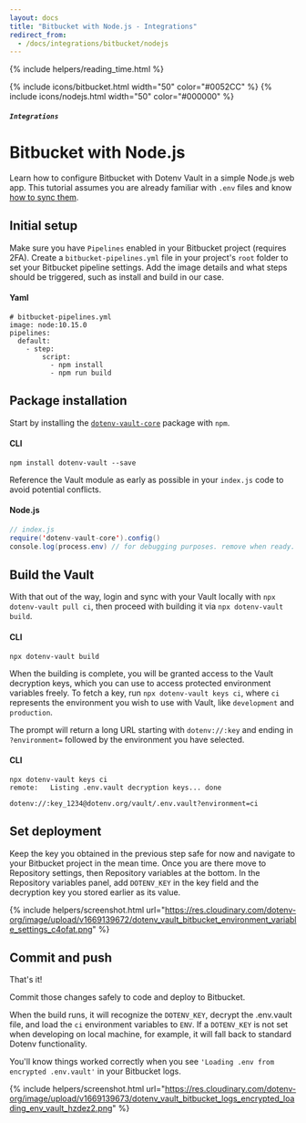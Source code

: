 ```yaml
---
layout: docs
title: "Bitbucket with Node.js - Integrations"
redirect_from:
  - /docs/integrations/bitbucket/nodejs
---
```


{% include helpers/reading_time.html %}

{% include icons/bitbucket.html width="50" color="#0052CC" %}
{% include icons/nodejs.html width="50" color="#000000" %}

##### `Integrations`

# __Bitbucket with Node.js__

Learn how to configure Bitbucket with Dotenv Vault in a simple Node.js web app. This tutorial assumes you are already familiar with `.env` files and know [how to sync them](/docs/tutorials/sync).

## Initial setup
Make sure you have `Pipelines` enabled in your Bitbucket project (requires 2FA). Create a `bitbucket-pipelines.yml` file in your project's `root`  folder to set your Bitbucket pipeline settings. Add the image details and what steps should be triggered, such as install and build in our case.

#### Yaml
```Yml
# bitbucket-pipelines.yml
image: node:10.15.0
pipelines:
  default:
    - step:
        script:
          - npm install
          - npm run build
```

## Package installation
Start by installing the [`dotenv-vault-core`](https://github.com/dotenv-org/dotenv-vault-core) package with `npm`.

#### CLI
```shell
npm install dotenv-vault --save
```

Reference the Vault module as early as possible in your `index.js` code to avoid potential conflicts.

#### Node.js

```Java
// index.js
require('dotenv-vault-core').config()
console.log(process.env) // for debugging purposes. remove when ready.
```

## Build the Vault
With that out of the way, login and sync with your Vault locally with `npx dotenv-vault pull ci`, then proceed with building it via `npx dotenv-vault build`.

#### CLI

```shell
npx dotenv-vault build
```

When the building is complete, you will be granted access to the Vault decryption keys, which you can use to access protected environment variables freely. To fetch a key, run `npx dotenv-vault keys ci`, where `ci` represents the environment you wish to use with Vault, like `development` and `production`.

The prompt will return a long URL starting with `dotenv://:key` and ending in `?environment=` followed by the environment you have selected.

#### CLI

```shell
npx dotenv-vault keys ci
remote:   Listing .env.vault decryption keys... done

dotenv://:key_1234@dotenv.org/vault/.env.vault?environment=ci
```

## Set deployment
Keep the key you obtained in the previous step safe for now and navigate to your Bitbucket project in the mean time. Once you are there move to Repository settings, then Repository variables at the bottom. In the Repository variables panel, add `DOTENV_KEY` in the key field and the decryption key you stored earlier as its value.

{% include helpers/screenshot.html url="https://res.cloudinary.com/dotenv-org/image/upload/v1669139672/dotenv_vault_bitbucket_environment_variable_settings_c4ofat.png" %}

## Commit and push

That's it!

Commit those changes safely to code and deploy to Bitbucket.

When the build runs, it will recognize the `DOTENV_KEY`, decrypt the .env.vault file, and load the `ci` environment variables to `ENV`. If a `DOTENV_KEY` is not set when developing on local machine, for example, it will fall back to standard Dotenv functionality.

You'll know things worked correctly when you see `'Loading .env from encrypted .env.vault'` in your Bitbucket logs.

{% include helpers/screenshot.html url="https://res.cloudinary.com/dotenv-org/image/upload/v1669139673/dotenv_vault_bitbucket_logs_encrypted_loading_env_vault_hzdez2.png" %}
